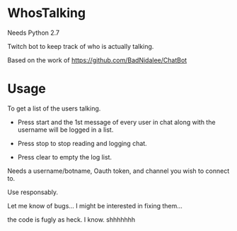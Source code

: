 # WhosTalking
Needs Python 2.7

Twitch bot to keep track of who is actually talking.

Based on the work of https://github.com/BadNidalee/ChatBot

# Usage
To get a list of the users talking. 
 
- Press start and the 1st message of every user in chat along with the username will be logged in a list.

- Press stop to stop reading and logging chat. 

- Press clear to empty the log list. 

Needs a username/botname, Oauth token, and channel you wish to connect to. 

Use responsably. 

Let me know of bugs... I might be interested in fixing them... 

the code is fugly as heck. I know. shhhhhhh
